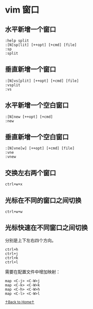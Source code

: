 # vim 窗口

## 水平新增一个窗口

```
:help split
:[N]sp[lit] [++opt] [+cmd] [file]
:sp
:split
```

## 垂直新增一个窗口

```
:[N]vs[plit] [++opt] [+cmd] [file]
:vsplit
:vs
```

## 水平新增一个空白窗口

```
:[N]new [++opt] [+cmd]
:new
```

## 垂直新增一个空白窗口

```
:[N]vne[w] [++opt] [+cmd] [file]
:vne
:vnew
```

## 交换左右两个窗口

```
ctrl+w+x
```

## 光标在不同的窗口之间切换

```
ctrl+w+w
```

## 光标快速在不同窗口之间切换

分别是上下左右四个方向。

```
ctrl+h
ctrl+j
ctrl+k
ctrl+l
```

需要在配置文件中增加映射：

```
map <C-j> <C-W>j
map <C-k> <C-W>k
map <C-h> <C-W>h
map <C-l> <C-W>l
```

<a href='https://github.com/MDGSF/MyVim'><small>↑Back to Home↑</small></a>

